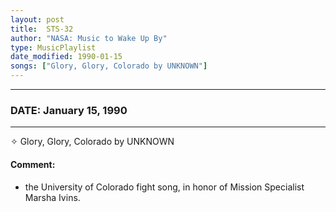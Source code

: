 ```yaml
---
layout: post
title:  STS-32
author: "NASA: Music to Wake Up By"
type: MusicPlaylist
date_modified: 1990-01-15
songs: ["Glory, Glory, Colorado by UNKNOWN"]
---
```


----
### DATE: January 15, 1990
----
✧ Glory, Glory, Colorado by UNKNOWN

#### Comment:
* the University of Colorado fight song, in honor of Mission Specialist Marsha Ivins.



<br/>
<center>
	<a target="_blank"
	   href="https://twitter.com/intent/tweet?hashtags=Space,NASA,Playlist,NASAWakeupCalls,SpaceProgram&text={{ page.author}}, '{{ page.songs.first }}' {{ page.title }}, {{ page.date | date: '%B %d, %Y' }}. {{ site.url }}{{ page.url }} @nasawakeupcalls">
	   <i class="fab fa-twitter" alt="Tweet this page" style="font-size: 1.3em;"></i>
	</a>
	&nbsp; 	<i class="fas fa-user-astronaut" style="font-size: 1.5em;"></i> &nbsp;
    <a type="amzn" search="'Glory, Glory, Colorado by UNKNOWN'" category="popular music">
        <i class="fab fa-amazon" style="font-size: 1.3em;"></i>
    </a>
</center>
